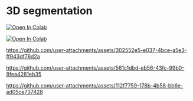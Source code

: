 # 3D segmentation

[![Open In Colab](https://colab.research.google.com/assets/colab-badge.svg)](https://colab.research.google.com/drive/1ySrKImP5Mfp3qWR95zNbh9-0gfw2qVy1?usp=sharing)


[![Open In Colab](https://colab.research.google.com/assets/colab-badge.svg)](https://colab.research.google.com/drive/1eCd_JuZmxNkWwgAgYmbsigErbCiwbfTY?usp=sharing)



https://github.com/user-attachments/assets/302552e5-e037-4bce-a5e3-ff943df76d2a



https://github.com/user-attachments/assets/561c1dbd-eb56-43fc-99b0-8fea4281eb35



https://github.com/user-attachments/assets/112f7759-178b-4b58-bb6e-ad05ce737428

